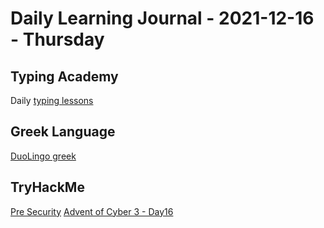# Daily Learning Journal - 2021-12-16 - Thursday

## Typing Academy

Daily [typing lessons](https://www.typing.academy/typing-tutor/lessons)

## Greek Language

[DuoLingo greek](https://www.duolingo.com/learn)

## TryHackMe

[Pre Security](https://tryhackme.com/path/outline/presecurity)
[Advent of Cyber 3 - Day16](https://tryhackme.com/room/adventofcyber3)
